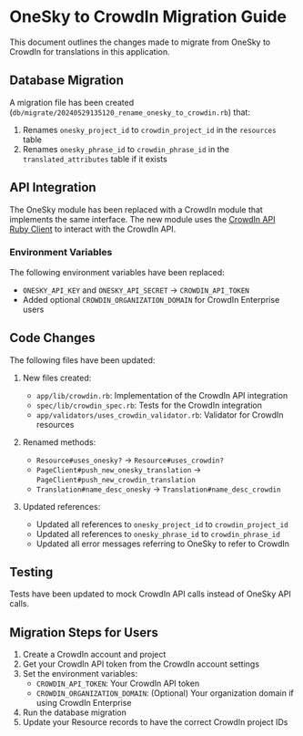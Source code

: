 # OneSky to CrowdIn Migration Guide

This document outlines the changes made to migrate from OneSky to CrowdIn for translations in this application.

## Database Migration

A migration file has been created (`db/migrate/20240529135120_rename_onesky_to_crowdin.rb`) that:

1. Renames `onesky_project_id` to `crowdin_project_id` in the `resources` table
2. Renames `onesky_phrase_id` to `crowdin_phrase_id` in the `translated_attributes` table if it exists

## API Integration

The OneSky module has been replaced with a CrowdIn module that implements the same interface. The new module uses the [CrowdIn API Ruby Client](https://github.com/crowdin/crowdin-api-client-ruby) to interact with the CrowdIn API.

### Environment Variables

The following environment variables have been replaced:

- `ONESKY_API_KEY` and `ONESKY_API_SECRET` → `CROWDIN_API_TOKEN`
- Added optional `CROWDIN_ORGANIZATION_DOMAIN` for CrowdIn Enterprise users

## Code Changes

The following files have been updated:

1. New files created:
   - `app/lib/crowdin.rb`: Implementation of the CrowdIn API integration
   - `spec/lib/crowdin_spec.rb`: Tests for the CrowdIn integration
   - `app/validators/uses_crowdin_validator.rb`: Validator for CrowdIn resources

2. Renamed methods:
   - `Resource#uses_onesky?` → `Resource#uses_crowdin?`
   - `PageClient#push_new_onesky_translation` → `PageClient#push_new_crowdin_translation`
   - `Translation#name_desc_onesky` → `Translation#name_desc_crowdin`

3. Updated references:
   - Updated all references to `onesky_project_id` to `crowdin_project_id`
   - Updated all references to `onesky_phrase_id` to `crowdin_phrase_id`
   - Updated all error messages referring to OneSky to refer to CrowdIn

## Testing

Tests have been updated to mock CrowdIn API calls instead of OneSky API calls.

## Migration Steps for Users

1. Create a CrowdIn account and project
2. Get your CrowdIn API token from the CrowdIn account settings
3. Set the environment variables:
   - `CROWDIN_API_TOKEN`: Your CrowdIn API token
   - `CROWDIN_ORGANIZATION_DOMAIN`: (Optional) Your organization domain if using CrowdIn Enterprise
4. Run the database migration
5. Update your Resource records to have the correct CrowdIn project IDs 
